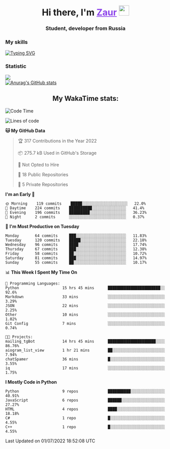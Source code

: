 <h1 align="center">
    Hi there, I'm 
    <a href="https://t.me/skyguy" target="_blank" style="color: #8C43EA">Zaur</a>
    <img src="https://github.com/blackcater/blackcater/raw/main/images/Hi.gif" height="32">
</h1>

<h3 align="center">
    Student, developer from Russia
</h3>  

### **My skills**
[![Typing SVG](https://readme-typing-svg.herokuapp.com?font=Oxanium&duration=3000&color=8C43EA&height=30&lines=Python%2C+JavaScript;Flask;Django+(in+near+future);React.js;HTML%2C+CSS+(SCSS))](https://git.io/typing-svg)

### **Statistic**
![](https://komarev.com/ghpvc/?username=mrskyguy&color=8C43EA)  
[![Anurag's GitHub stats](https://github-readme-stats.vercel.app/api?username=mrskyguy&count_private=true&show_icons=true&title_color=8C43EA&icon_color=BE57EA&bg_color=30,191919,341b56&text_color=B1B1B1&border_radius=10&hide_border=true&include_all_commits=1)](https://github.com/anuraghazra/github-readme-stats)  


<h2 align="center"> My WakaTime stats: </h2>

<!--START_SECTION:waka-->
![Code Time](http://img.shields.io/badge/Code%20Time-0%20secs-blue)

![Lines of code](https://img.shields.io/badge/From%20Hello%20World%20I%27ve%20Written-201%20Thousand%20lines%20of%20code-blue)

**🐱 My GitHub Data** 

> 🏆 317 Contributions in the Year 2022
 > 
> 📦 275.7 kB Used in GitHub's Storage 
 > 
> 🚫 Not Opted to Hire
 > 
> 📜 18 Public Repositories 
 > 
> 🔑 5 Private Repositories  
 > 
**I'm an Early 🐤** 

```text
🌞 Morning    119 commits    █████░░░░░░░░░░░░░░░░░░░░   22.0% 
🌆 Daytime    224 commits    ██████████░░░░░░░░░░░░░░░   41.4% 
🌃 Evening    196 commits    █████████░░░░░░░░░░░░░░░░   36.23% 
🌙 Night      2 commits      ░░░░░░░░░░░░░░░░░░░░░░░░░   0.37%

```
📅 **I'm Most Productive on Tuesday** 

```text
Monday       64 commits     ███░░░░░░░░░░░░░░░░░░░░░░   11.83% 
Tuesday      120 commits    █████░░░░░░░░░░░░░░░░░░░░   22.18% 
Wednesday    96 commits     ████░░░░░░░░░░░░░░░░░░░░░   17.74% 
Thursday     67 commits     ███░░░░░░░░░░░░░░░░░░░░░░   12.38% 
Friday       58 commits     ██░░░░░░░░░░░░░░░░░░░░░░░   10.72% 
Saturday     81 commits     ███░░░░░░░░░░░░░░░░░░░░░░   14.97% 
Sunday       55 commits     ██░░░░░░░░░░░░░░░░░░░░░░░   10.17%

```


📊 **This Week I Spent My Time On** 

```text
💬 Programming Languages: 
Python                   15 hrs 45 mins      ███████████████████████░░   92.6% 
Markdown                 33 mins             ░░░░░░░░░░░░░░░░░░░░░░░░░   3.29% 
JSON                     22 mins             ░░░░░░░░░░░░░░░░░░░░░░░░░   2.25% 
Other                    10 mins             ░░░░░░░░░░░░░░░░░░░░░░░░░   1.02% 
Git Config               7 mins              ░░░░░░░░░░░░░░░░░░░░░░░░░   0.74%

🐱‍💻 Projects: 
mailing_tgBot            14 hrs 45 mins      █████████████████████░░░░   86.76% 
aiogram_list_view        1 hr 21 mins        ██░░░░░░░░░░░░░░░░░░░░░░░   7.94% 
chatSpamer               36 mins             █░░░░░░░░░░░░░░░░░░░░░░░░   3.55% 
iq                       17 mins             ░░░░░░░░░░░░░░░░░░░░░░░░░   1.75%

```

**I Mostly Code in Python** 

```text
Python                   9 repos             ██████████░░░░░░░░░░░░░░░   40.91% 
JavaScript               6 repos             ██████░░░░░░░░░░░░░░░░░░░   27.27% 
HTML                     4 repos             ████░░░░░░░░░░░░░░░░░░░░░   18.18% 
C#                       1 repo              █░░░░░░░░░░░░░░░░░░░░░░░░   4.55% 
C++                      1 repo              █░░░░░░░░░░░░░░░░░░░░░░░░   4.55%

```



 Last Updated on 01/07/2022 18:52:08 UTC
<!--END_SECTION:waka-->
